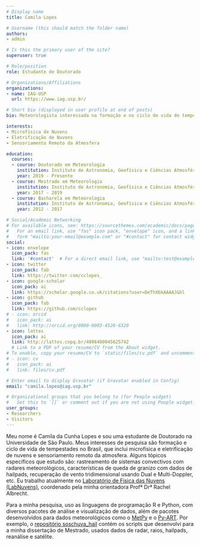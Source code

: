 ```yaml
---
# Display name
title: Camila Lopes

# Username (this should match the folder name)
authors:
- admin

# Is this the primary user of the site?
superuser: true

# Role/position
role: Estudante de Doutorado

# Organizations/Affiliations
organizations:
- name: IAG-USP
  url: https://www.iag.usp.br/

# Short bio (displayed in user profile at end of posts)
bio: Meteorologista interessada na formação e no ciclo de vida de tempestades no Brasil.

interests:
- Microfísica de Nuvens
- Eletrificação de Nuvens
- Sensoriamento Remoto da Atmosfera

education:
  courses:
  - course: Doutorado em Meteorologia
    institution: Instituto de Astronomia, Geofísica e Ciências Atmosféricas (IAG-USP)
    year: 2019 - Presente
  - course: Mestrado em Meteorologia
    institution: Instituto de Astronomia, Geofísica e Ciências Atmosféricas (IAG-USP)
    year: 2017 - 2019
  - course: Bacharela em Meteorologia
    institution: Instituto de Astronomia, Geofísica e Ciências Atmosféricas (IAG-USP)
    year: 2012 - 2017

# Social/Academic Networking
# For available icons, see: https://sourcethemes.com/academic/docs/page-builder/#icons
#   For an email link, use "fas" icon pack, "envelope" icon, and a link in the
#   form "mailto:your-email@example.com" or "#contact" for contact widget.
social:
- icon: envelope
  icon_pack: fas
  link: '#contact'  # For a direct email link, use "mailto:test@example.org".
- icon: twitter
  icon_pack: fab
  link: https://twitter.com/cclopes_
- icon: google-scholar
  icon_pack: ai
  link: https://scholar.google.co.uk/citations?user=DeThXbkAAAAJ&hl
- icon: github
  icon_pack: fab
  link: https://github.com/cclopes
# - icon: orcid
#   icon_pack: ai
#   link: http://orcid.org/0000-0003-4520-6320
- icon: lattes
  icon_pack: ai
  link: http://lattes.cnpq.br/4096400045625742
  # Link to a PDF of your resume/CV from the About widget.
# To enable, copy your resume/CV to `static/files/cv.pdf` and uncomment the lines below.
# - icon: cv
#   icon_pack: ai
#   link: files/cv.pdf

# Enter email to display Gravatar (if Gravatar enabled in Config)
email: "camila.lopes@iag.usp.br"

# Organizational groups that you belong to (for People widget)
#   Set this to `[]` or comment out if you are not using People widget.
user_groups:
- Researchers
- Visitors
---
```


Meu nome é Camila da Cunha Lopes e sou uma estudante de Doutorado na Universidade de São Paulo. Meus interesses de pesquisa são formação e ciclo de vida de tempestades no Brasil, que inclui microfísica e eletrificação de nuvens e sensoriamento remoto da atmosfera. Alguns tópicos específicos que estudo são: rastreamento de sistemas convectivos com radares meteorológicos, características de queda de granizo com dados de hailpads, recuperação de vento tridimensional usando Dual e Multi-Doppler, etc. Eu trabalho atualmente no [Laboratório de Física das Nuvens (LabNuvens)](http://labnuvens.iag.usp.br/), coordenado pela minha orientadora Profª Drª Rachel Albrecht.

Para a minha pesquisa, uso as linguagens de programação R e Python, com diversos pacotes de análise e visualização de dados, além de pacotes desenvolvidos para dados meteorológicos como o [MetPy](https://unidata.github.io/MetPy/latest/index.html) e o [Py-ART](https://arm-doe.github.io/pyart/). Por exemplo, o [repositório soschuva_hail](https://github.com/cclopes/soschuva_hail) contém os scripts que desenvolvi para a minha dissertação de Mestrado, usados dados de radar, raios, hailpads, reanálise e satélite.

